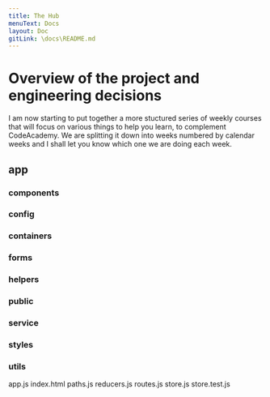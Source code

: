 ```yaml
---
title: The Hub
menuText: Docs
layout: Doc
gitLink: \docs\README.md
---
```


# Overview of the project and engineering decisions

I am now starting to put together a more stuctured series of weekly courses that will focus on various things to help you learn, to complement CodeAcademy. We are splitting it down into weeks 
numbered by calendar weeks and I shall let you know which one we are doing each week.

## app

### components
### config
### containers
### forms
### helpers
### public
### service
### styles
### utils
app.js
index.html
paths.js
reducers.js
routes.js
store.js
store.test.js


